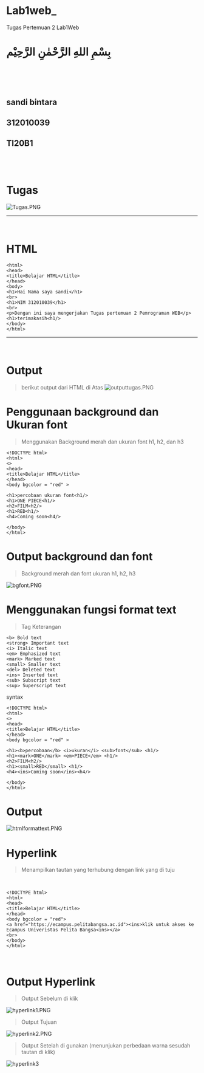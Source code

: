 # Lab1web_
Tugas Pertemuan 2 Lab1Web
<br>
<h1>بِسْمِ اللهِ الرَّحْمٰنِ الرَّحِيْم<h1/>
<br>
<h2>sandi bintara<h2/>
<h2>312010039<h2/>
<h2>TI20B1<h2/>
<br>

# Tugas
![Tugas.PNG](image/Tugas.PNG)
<hr>
<br>

# HTML
```<!DOCTYPE html>
<html>
<head>
<title>Belajar HTML</title>
</head>
<body>
<h1>Hai Nama saya sandi</h1>
<br>
<h1>NIM 312010039</h1>
<br>
<p>Dengan ini saya mengerjakan Tugas pertemuan 2 Pemrograman WEB</p>
<h1>terimakasih<h1/>
</body>
</html>
```
<hr>
<br>

# Output
> berikut output dari HTML di Atas
![outputtugas.PNG](image/outputtugas.PNG)

# Penggunaan background dan Ukuran font
> Menggunakan Background merah dan ukuran font h1, h2, dan h3
```
<!DOCTYPE html>
<html>
<>
<head>
<title>Belajar HTML</title>
</head>
<body bgcolor = "red" >

<h1>percobaan ukuran font<h1/>
<h1>ONE PIECE<h1/>
<h2>FILM<h2/>
<h1>RED<h1/>
<h4>Coming soon<h4/>

</body>
</html>
```
# Output background dan font
> Background merah dan font ukuran h1, h2, h3

![bgfont.PNG](image/bgfont.PNG)

# Menggunakan fungsi format text
> Tag Keterangan
```
<b> Bold text
<strong> Important text
<i> Italic text
<em> Emphasized text
<mark> Marked text
<small> Smaller text
<del> Deleted text
<ins> Inserted text
<sub> Subscript text
<sup> Superscript text
```

syntax
```
<!DOCTYPE html>
<html>
<>
<head>
<title>Belajar HTML</title>
</head>
<body bgcolor = "red" >

<h1><b>percobaan</b> <i>ukuran</i> <sub>font</sub> <h1/>
<h1><mark>ONE</mark> <em>PIECE</em> <h1/>
<h2>FILM<h2/>
<h1><small>RED</small> <h1/>
<h4><ins>Coming soon</ins><h4/>

</body>
</html>
```
# Output
![htmlformattext.PNG](image/htmlformattext.PNG)

# Hyperlink
> Menampilkan tautan yang terhubung dengan link yang di tuju
<br>

```
<!DOCTYPE html>
<html>
<head>
<title>Belajar HTML</title>
</head>
<body bgcolor = "red">
<a href="https://ecampus.pelitabangsa.ac.id"><ins>klik untuk akses ke Ecampus Univeristas Pelita Bangsa<ins></a>
<br>
</body>
</html>
```
<br>

# Output Hyperlink

> Output Sebelum di klik

![hyperlink1.PNG](image/hyperlink1.PNG)

> Output Tujuan

![hyperlink2.PNG](image/hyperlink2.PNG)

> Output Setelah di gunakan (menunjukan perbedaan warna sesudah tautan di klik)

![hyperlink3](image/hyperlink3.PNG)



